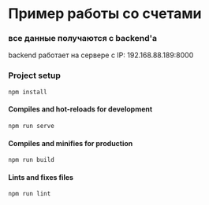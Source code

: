 # Пример работы со счетами
###   все данные получаются с backend'a

backend работает на сервере с IP: 192.168.88.189:8000



### Project setup

```
npm install
```

#### Compiles and hot-reloads for development
```
npm run serve
```

#### Compiles and minifies for production
```
npm run build
```

#### Lints and fixes files
```
npm run lint
```

